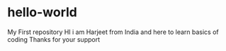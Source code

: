 # hello-world
My First repository
HI i am Harjeet from India and here to learn basics of coding
Thanks for your support 

